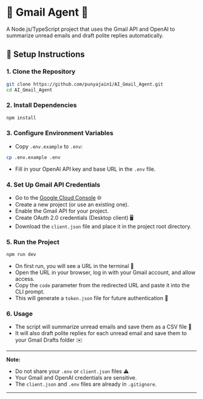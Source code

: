 # 📧 Gmail Agent 🤖

A Node.js/TypeScript project that uses the Gmail API and OpenAI to summarize unread emails and draft polite replies automatically.

## 🚀 Setup Instructions

### 1. Clone the Repository

```sh
git clone https://github.com/punyajain1/AI_Gmail_Agent.git
cd AI_Gmail_Agent
```

### 2. Install Dependencies

```sh
npm install
```

### 3. Configure Environment Variables

- Copy `.env.example` to `.env`:

```sh
cp .env.example .env
```

- Fill in your OpenAI API key and base URL in the `.env` file.

### 4. Set Up Gmail API Credentials

- Go to the [Google Cloud Console](https://console.cloud.google.com/) 🌐
- Create a new project (or use an existing one).
- Enable the Gmail API for your project.
- Create OAuth 2.0 credentials (Desktop client) 🖥️
- Download the `client.json` file and place it in the project root directory.

### 5. Run the Project

```sh
npm run dev
```

- On first run, you will see a URL in the terminal 🔗
- Open the URL in your browser, log in with your Gmail account, and allow access.
- Copy the `code` parameter from the redirected URL and paste it into the CLI prompt.
- This will generate a `token.json` file for future authentication 🔑

### 6. Usage

- The script will summarize unread emails and save them as a CSV file 📄
- It will also draft polite replies for each unread email and save them to your Gmail Drafts folder ✉️

---

**Note:**  
- Do not share your `.env` or `client.json` files ⚠️
- Your Gmail and OpenAI credentials are sensitive.  
- The `client.json` and `.env` files are already in `.gitignore`.

---
